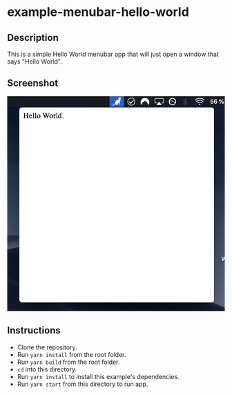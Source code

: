 # example-menubar-hello-world

## Description

This is a simple Hello World menubar app that will just open a window that says "Hello World".

## Screenshot

![screenshot](./screenshot.png)

## Instructions

- Clone the repository.
- Run `yarn install` from the root folder.
- Run `yarn build` from the root folder.
- `cd` into this directory.
- Run `yarn install` to install this example's dependencies.
- Run `yarn start` from this directory to run app.

